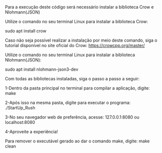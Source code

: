 Para a execução deste código será necessário instalar a biblioteca Crow e Nlohmann(JSON)

Utilize o comando no seu terminal Linux para instalar a biblioteca Crow: 

sudo apt install crow

Caso não seja possível realizar a instalação por meio deste comando, siga o tutorial disponível no site oficial do Crow: https://crowcpp.org/master/

Utilize o comando no seu terminal Linux para instalar a biblioteca Nlohmann(JSON): 

sudo apt install nlohmann-json3-dev

Com todas as bibliotecas instaladas, siga o passo a passo a seguir:

1-Dentro da pasta principal no terminal para compilar a aplicação, digite: make

2-Após isso na mesma pasta, digite para executar o programa: ./StartUp_Rush

3-No seu navegador web de preferência, acesse: 127.0.0.1:8080 ou localhost:8080

4-Aproveite a experiência!

Para remover o executável gerado ao dar o comando make, digite: make clean